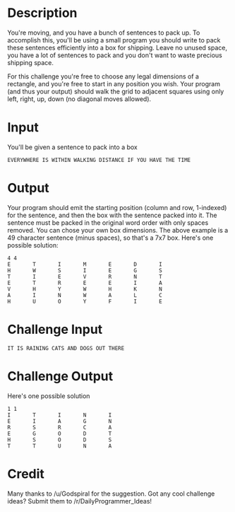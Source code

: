 # Description

You're moving, and you have a bunch of sentences to pack up. To accomplish this, you'll be using a small program you should write to pack these sentences efficiently into a box for shipping. Leave no unused space, you have a lot of sentences to pack and you don't want to waste precious shipping space. 

For this challenge you're free to choose any legal dimensions of a rectangle, and you're free to start in any position you wish. Your program (and thus your output) should walk the grid to adjacent squares using only left, right, up, down (no diagonal moves allowed).

# Input

You'll be given a sentence to pack into a box

	EVERYWHERE IS WITHIN WALKING DISTANCE IF YOU HAVE THE TIME

# Output

Your program should emit the starting position (column and row, 1-indexed) for the sentence, and then the box with the sentence packed into it. The sentence must be packed in the original word order with only spaces removed. You can chose your own box dimensions. The above example is a 49 character sentence (minus spaces), so that's a 7x7 box. Here's one possible solution:

	4 4
	E       T       I       M       E       D       I
	H       W       S       I       E       G       S
	T       I       E       V       R       N       T
	E       T       R       E       E       I       A
	V       H       Y       W       H       K       N
	A       I       N       W       A       L       C
	H       U       O       Y       F       I       E

# Challenge Input

	IT IS RAINING CATS AND DOGS OUT THERE

# Challenge Output

Here's one possible solution

	1 1
	I       T       I       N       I
	E       I       A       G       N
	R       S       R       C       A
	E       G       O       D       T
	H       S       O       D       S
	T       T       U       N       A

# Credit

Many thanks to /u/Godspiral for the suggestion.  Got any cool challenge ideas? Submit them to /r/DailyProgrammer_Ideas!
